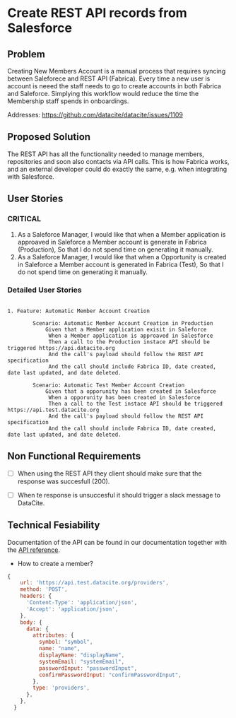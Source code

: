 
# Create REST API records from Salesforce

## Problem

Creating New Members Account is a manual process that requires syncing between Saleforece and REST API (Fabrica). Every time a new user is account is neeed the staff needs to go to create accounts in both Fabrica and Saleforce. Simplying this workflow would reduce the time the Membership staff spends in onboardings.

Addresses: https://github.com/datacite/datacite/issues/1109

## Proposed Solution 

The REST API has all the functionality needed to manage members, repositories and soon also contacts via API calls. This is how Fabrica works, and an external developer could do exactly the same, e.g. when integrating with Salesforce.


## User Stories

### CRITICAL

1. As a Saleforce Manager, I would like that when a Member application is approaved in Saleforce a Member account is generate in Fabrica (Production), So that I do not spend time on generating it manually.
1. As a Saleforce Manager, I would like that when a Opportunity is created in Saleforce a Member account is generated in Fabrica (Test), So that I do not spend time on generating it manually.


### Detailed User Stories


```cucumber

1. Feature: Automatic Member Account Creation

        Scenario: Automatic Member Account Creation in Production
            Given that a Member application exisit in Saleforce
             When a Member application is approaved in Salesforce
             Then a call to the Production instace API should be triggered https://api.datacite.org
             And the call's payload should follow the REST API specification 
             And the call should include Fabrica ID, date created, date last updated, and date deleted.

        Scenario: Automatic Test Member Account Creation
            Given that a opporunity has been created in Salesforce
             When a opporunity has been created in Salesforce
             Then a call to the Test instace API should be triggered https://api.test.datacite.org
             And the call's payload should follow the REST API specification 
             And the call should include Fabrica ID, date created, date last updated, and date deleted.
```

## Non Functional Requirements

- [ ] When using the REST API they client should make sure that the response was succesfull (200).
- [ ] When te response is unsuccesful it should trigger a slack message to DataCite.


## Technical Fesiability

Documentation of the API can be found in our documentation together with the [API reference](https://support.datacite.org/reference/introduction).

- How to create a member?

```javascript
{
    url: 'https://api.test.datacite.org/providers',
    method: 'POST',
    headers: {
      'Content-Type': 'application/json',
      'Accept': 'application/json',
    },
    body: {
      data: {
        attributes: {
          symbol: "symbol",
          name: "name",
          displayName: "displayName",
          systemEmail: "systemEmail",
          passwordInput: "passwordInput",
          confirmPasswordInput: "confirmPasswordInput",
        },
        type: 'providers',
      },
    },
  }



```



